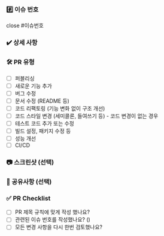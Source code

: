 ### #️⃣ 이슈 번호
<!-- 이슈 번호를 작성해주세요. ex) close #11 -->
close #이슈번호

### ✔️ 상세 사항
<!-- 작업한 내용을 상세히 설명해주세요. -->
<!-- 여건이 된다면 왜 그렇게 구현했는지까지 적어주세요. -->

### 🛠️ PR 유형
- [ ] 퍼블리싱
- [ ] 새로운 기능 추가
- [ ] 버그 수정
- [ ] 문서 수정 (README 등)
- [ ] 코드 리팩토링 (기능 변화 없이 구조 개선)
- [ ] 코드 스타일 변경 (세미콜론, 들여쓰기 등) - 코드 변경이 없는 경우
- [ ] 테스트 코드 추가 또는 수정
- [ ] 빌드 설정, 패키지 수정 등
- [ ] 성능 개선
- [ ] CI/CD

### 📷 스크린샷 (선택)

### 💬 공유사항 (선택)
<!--- 리뷰어가 중점적으로 봐줬으면 좋겠는 부분이 있으면 적어주세요. -->
<!--- 논의해야할 부분이 있다면 적어주세요.-->
<!--- ex) 메서드 XXX의 이름을 더 잘 짓고 싶은데 혹시 좋은 명칭이 있을까요? -->

### ✅ PR Checklist

- [ ] PR 제목 규칙에 맞게 작성 했나요?
- [ ] 관련된 이슈 번호를 작성했나요? (<!--- close #이슈번호 -->)
- [ ] 모든 변경 사항을 다시 한번 검토했나요?
